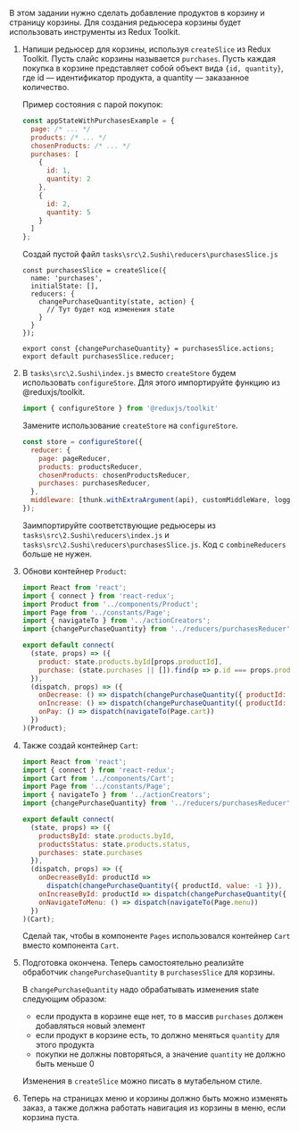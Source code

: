 В этом задании нужно сделать добавление продуктов в корзину и страницу корзины. Для создания редьюсера корзины будет использовать инструменты из Redux Toolkit.

1. Напиши редьюсер для корзины, используя `createSlice` из Redux Toolkit.
    Пусть слайс корзины называется `purchases`.
    Пусть каждая покупка в корзине представляет собой объект вида `{id, quantity}`, где id — идентификатор продукта, а quantity — заказанное количество.
    
    Пример состояния с парой покупок:
    ```js
    const appStateWithPurchasesExample = {
      page: /* ... */
      products: /* ... */
      chosenProducts: /* ... */
      purchases: [
        {
          id: 1,
          quantity: 2
        },
        {
          id: 2,
          quantity: 5
        }
      ]
    };
    ```

    Создай пустой файл `tasks\src\2.Sushi\reducers\purchasesSlice.js`

    ```
    const purchasesSlice = createSlice({
      name: 'purchases',
      initialState: [],
      reducers: {
        changePurchaseQuantity(state, action) {
          // Тут будет код изменения state
        }
      }
    });
    
    export const {changePurchaseQuantity} = purchasesSlice.actions;
    export default purchasesSlice.reducer;
    ```

2. В `tasks\src\2.Sushi\index.js` вместо `createStore` будем использовать `configureStore`. Для этого импортируйте функцию из @reduxjs/toolkit.

    ```js
    import { configureStore } from '@reduxjs/toolkit'
    ```

   Замените использование `createStore` на `configureStore`.

    ```js
    const store = configureStore({
      reducer: {
        page: pageReducer,
        products: productsReducer,
        chosenProducts: chosenProductsReducer,
        purchases: purchasesReducer,
      },
      middleware: [thunk.withExtraArgument(api), customMiddleWare, logger]
    });
    ```

   Заимпортируйте соответствующие редьюсеры из `tasks\src\2.Sushi\reducers\index.js`  и `tasks\src\2.Sushi\reducers\purchasesSlice.js`. Код с `combineReducers` больше не нужен.

2. Обнови контейнер `Product`:

    ```js
    import React from 'react';
    import { connect } from 'react-redux';
    import Product from '../components/Product';
    import Page from '../constants/Page';
    import { navigateTo } from '../actionCreators';
    import {changePurchaseQuantity} from '../reducers/purchasesReducer';
    
    export default connect(
      (state, props) => ({
        product: state.products.byId[props.productId],
        purchase: (state.purchases || []).find(p => p.id === props.productId)
      }),
      (dispatch, props) => ({
        onDecrease: () => dispatch(changePurchaseQuantity({ productId: props.productId, value: -1 })),
        onIncrease: () => dispatch(changePurchaseQuantity({ productId: props.productId, value: 1 })),
        onPay: () => dispatch(navigateTo(Page.cart))
      })
    )(Product);
    ```

3. Также создай контейнер `Cart`:
    ```js
    import React from 'react';
    import { connect } from 'react-redux';
    import Cart from '../components/Cart';
    import Page from '../constants/Page';
    import { navigateTo } from '../actionCreators';
    import {changePurchaseQuantity} from '../reducers/purchasesReducer';
    
    export default connect(
      (state, props) => ({
        productsById: state.products.byId,
        productsStatus: state.products.status,
        purchases: state.purchases
      }),
      (dispatch, props) => ({
        onDecreaseById: productId =>
          dispatch(changePurchaseQuantity({ productId, value: -1 })),
        onIncreaseById: productId => dispatch(changePurchaseQuantity({ productId, value: 1 })),
        onNavigateToMenu: () => dispatch(navigateTo(Page.menu))
      })
    )(Cart);
    
    ```
    Сделай так, чтобы в компоненте `Pages` использовался контейнер `Cart` вместо компонента `Cart`.

4. Подготовка окончена. Теперь самостоятельно реализйте обработчик `changePurchaseQuantity` в `purchasesSlice` для корзины.

    В `changePurchaseQuantity` надо обрабатывать изменения state следующим образом:
   - если продукта в корзине еще нет, то в массив `purchases` должен добавляться новый элемент
   - если продукт в корзине есть, то должно меняться `quantity` для этого продукта
   - покупки не должны повторяться, а значение `quantity` не должно быть меньше 0

    Изменения в `createSlice` можно писать в мутабельном стиле.

5. Теперь на страницах меню и корзины должно быть можно изменять заказ, а также должна работать навигация из корзины в меню, если корзина пуста.
